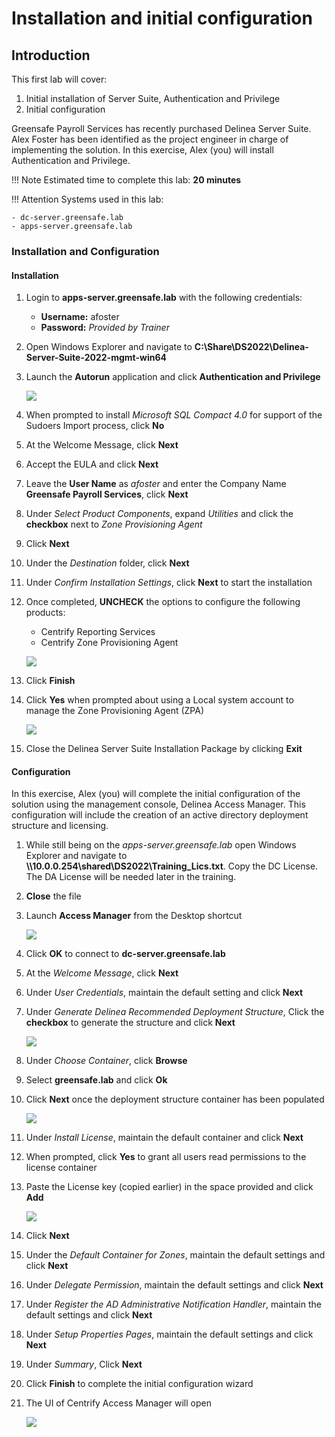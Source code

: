 # Installation and initial configuration

## Introduction

This first lab will cover:

1. Initial installation of Server Suite, Authentication and Privilege
2. Initial configuration

Greensafe Payroll Services has recently purchased Delinea Server Suite. Alex Foster has been identified as the project engineer in charge of implementing the solution. In this exercise, Alex (you) will install Authentication and Privilege.

!!! Note
    Estimated time to complete this lab: **20 minutes**


!!! Attention
    Systems used in this lab:

    - dc-server.greensafe.lab
    - apps-server.greensafe.lab

### Installation and Configuration

#### Installation

01. Login to **apps-server.greensafe.lab** with the following credentials:

    - **Username:** afoster
    - **Password:** *Provided by Trainer*

02. Open Windows Explorer and navigate to **C:\\Share\\DS2022\\Delinea-Server-Suite-2022-mgmt-win64**

03. Launch the **Autorun** application and click **Authentication and Privilege**

    ![](images/lab-001.png)

04. When prompted to install *Microsoft SQL Compact 4.0* for support of the Sudoers Import process, click **No**

05. At the Welcome Message, click **Next**

06. Accept the EULA and click **Next**

07. Leave the **User Name** as *afoster* and enter the Company Name **Greensafe Payroll Services**, click **Next**

08. Under *Select Product Components*, expand *Utilities* and click the **checkbox** next to *Zone Provisioning Agent*

09. Click **Next**

10. Under the *Destination* folder, click **Next**

11. Under *Confirm Installation Settings*, click **Next** to start the installation

12. Once completed, **UNCHECK** the options to configure the following products:

    - Centrify Reporting Services
    - Centrify Zone Provisioning Agent

    ![](images/lab-003.png)

13. Click **Finish**

14. Click **Yes** when prompted about using a Local system account to manage the Zone Provisioning Agent (ZPA)

    ![](images/lab-004.png)

15. Close the Delinea Server Suite Installation Package by clicking **Exit**

#### Configuration

In this exercise, Alex (you) will complete the initial configuration of the solution using the management console, Delinea Access Manager. This configuration will include the creation of an active directory deployment structure and licensing.

01. While still being on the *apps-server.greensafe.lab* open Windows Explorer and navigate to **\\\\10.0.0.254\shared\DS2022\Training_Lics.txt**. Copy the DC License. The DA License will be needed later in the training.

03. **Close** the file

04. Launch **Access Manager** from the Desktop shortcut

    ![](images/lab-005.png)

05. Click **OK** to connect to **dc-server.greensafe.lab**

06. At the *Welcome Message*, click **Next**

07. Under *User Credentials*, maintain the default setting and click **Next**

08. Under *Generate Delinea Recommended Deployment Structure*, Click the **checkbox** to generate the structure and click **Next**

    ![](images/lab-006.png)

09. Under *Choose Container*, click **Browse**

10. Select **greensafe.lab** and click **Ok**

11. Click **Next** once the deployment structure container has been populated

    ![](images/lab-007.png)

12. Under *Install License*, maintain the default container and click **Next**

13. When prompted, click **Yes** to grant all users read permissions to the license container

14. Paste the License key (copied earlier) in the space provided and click **Add**

    ![](images/lab-008.png)

15. Click **Next**

16. Under the *Default Container for Zones*, maintain the default settings and click **Next**

17. Under *Delegate Permission*, maintain the default settings and click **Next**

18. Under *Register the AD Administrative Notification Handler*, maintain the default settings and click **Next**

19. Under *Setup Properties Pages*, maintain the default settings and click **Next**

20. Under *Summary*, Click **Next**

21. Click **Finish** to complete the initial configuration wizard

22. The UI of Centrify Access Manager will open

    ![](images/lab-009.png)

